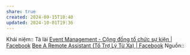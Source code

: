 ```yaml
---
share: true
created: 2024-09-15T10:40
updated: 2024-10-01T19:36
---
```

Khái niệm:: 
Tà lài
[Event Management - Cộng đồng tổ chức sự kiện | Facebook](https://www.facebook.com/groups/322717021723104/?hoisted_section_header_type=recently_seen&multi_permalinks=1466119087382886)
[Bee A Remote Assistant (Tổ Trợ Lý Từ Xa) | Facebook](https://www.facebook.com/groups/584020067067946)
Nguồn:: 
